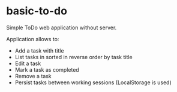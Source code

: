 # basic-to-do

Simple ToDo web application without server.

Application allows to: 

* Add a task with title
* List tasks in sorted in reverse order by task title
* Edit a task
* Mark a task as completed
* Remove a task
* Persist tasks between working sessions (LocalStorage is used)
